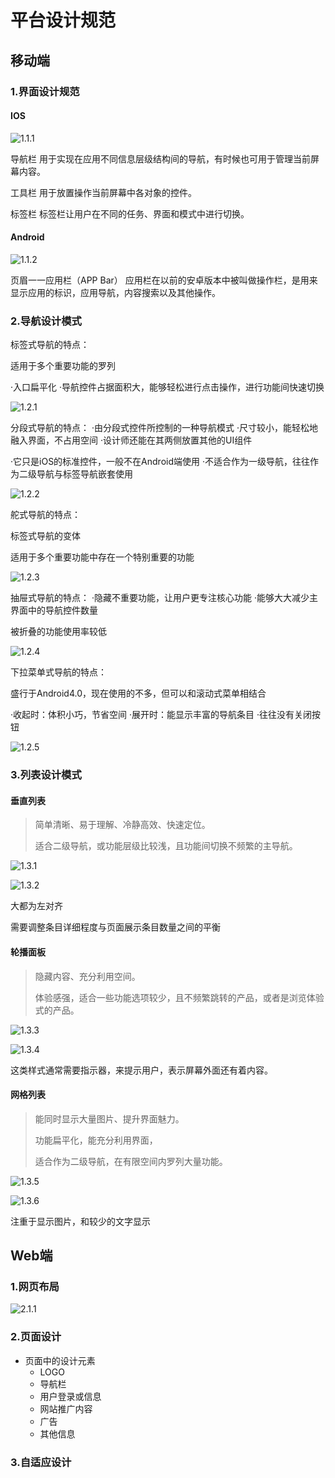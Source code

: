 # 平台设计规范

## 移动端
### 1.界面设计规范

#### IOS

![1.1.1](img/1/1.1.1.png)

导航栏
用于实现在应用不同信息层级结构间的导航，有时候也可用于管理当前屏幕内容。

工具栏
用于放置操作当前屏幕中各对象的控件。

标签栏
标签栏让用户在不同的任务、界面和模式中进行切换。

#### Android

![1.1.2](img/1/1.1.2.png)

页眉一一应用栏（APP Bar）
应用栏在以前的安卓版本中被叫做操作栏，是用来显示应用的标识，应用导航，内容搜索以及其他操作。



### 2.导航设计模式

标签式导航的特点：

适用于多个重要功能的罗列

·入口扁平化
·导航控件占据面积大，能够轻松进行点击操作，进行功能间快速切换



![1.2.1](img/1/1.2.1.png)



分段式导航的特点：
·由分段式控件所控制的一种导航模式
·尺寸较小，能轻松地融入界面，不占用空间
·设计师还能在其两侧放置其他的UI组件

·它只是iOS的标准控件，一般不在Android端使用
·不适合作为一级导航，往往作为二级导航与标签导航嵌套使用

![1.2.2](img/1/1.2.2.png)



舵式导航的特点：

标签式导航的变体

适用于多个重要功能中存在一个特别重要的功能



![1.2.3](img/1/1.2.3.png)



抽屉式导航的特点：
·隐藏不重要功能，让用户更专注核心功能
·能够大大减少主界面中的导航控件数量

被折叠的功能使用率较低

![1.2.4](img/1/1.2.4.png)



下拉菜单式导航的特点：

盛行于Android4.0，现在使用的不多，但可以和滚动式菜单相结合

·收起时：体积小巧，节省空间
·展开时：能显示丰富的导航条目
·往往没有关闭按钮

![1.2.5](img/1/1.2.5.png)





### 3.列表设计模式

#### 垂直列表

> 简单清晰、易于理解、冷静高效、快速定位。
>
> 适合二级导航，或功能层级比较浅，且功能间切换不频繁的主导航。

![1.3.1](img/1/1.3.1.png)

![1.3.2](img/1/1.3.2.png)

大都为左对齐

需要调整条目详细程度与页面展示条目数量之间的平衡

#### 轮播面板

> 隐藏内容、充分利用空间。
>
> 体验感强，适合一些功能选项较少，且不频繁跳转的产品，或者是浏览体验式的产品。

![1.3.3](img/1/1.3.3.png)

![1.3.4](img/1/1.3.4.png)

这类样式通常需要指示器，来提示用户，表示屏幕外面还有着内容。

#### 网格列表

> 能同时显示大量图片、提升界面魅力。
>
> 功能扁平化，能充分利用界面，
>
> 适合作为二级导航，在有限空间内罗列大量功能。

![1.3.5](img/1/1.3.5.png)



![1.3.6](img/1/1.3.6.png)

注重于显示图片，和较少的文字显示


## Web端

### 1.网页布局

![2.1.1](img/1/2.1.1.png)

### 2.页面设计

- 页面中的设计元素
  - LOGO
  - 导航栏
  - 用户登录或信息
  - 网站推广内容
  - 广告
  - 其他信息

### 3.自适应设计

